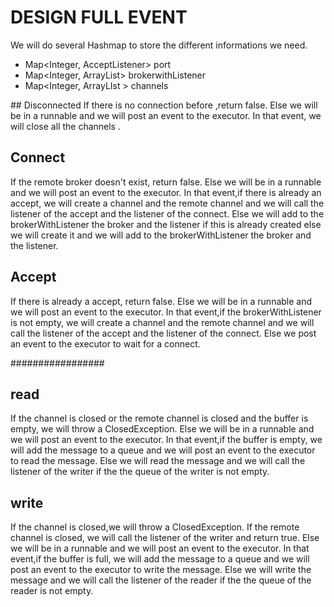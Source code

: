 # DESIGN FULL EVENT


We will do several Hashmap to store the different informations we need.
- Map<Integer, AcceptListener> port
- Map<Integer, ArrayList<BrokerWithListener>> brokerwithListener
- Map<Integer, ArrayLIst <Channel>> channels

## Disconnected
If there is no connection before ,return false.
Else we will be in a runnable and we will post an event to the executor.
In that event, we will close all the channels .

## Connect
If the remote broker doesn't exist, return false.
Else we will be in a runnable and we will post an event to the executor.
In that event,if there is already an accept, we will create a channel and the remote channel and we will call the listener of the accept and the listener of the connect.
Else we will add to the brokerWithListener the broker and the listener if this is already created else we will create it and we will add to the brokerWithListener the broker and the listener.

## Accept
If there is already a accept, return false.
Else we will be in a runnable and we will post an event to the executor.
In that event,if the brokerWithListener is not empty, we will create a channel and the remote channel and we will call the listener of the accept and the listener of the connect.
Else we post an event to the executor to wait for a connect.


#################

## read
If the channel is closed or the remote channel is closed and the buffer is empty, we will throw a ClosedException.
Else we will be in a runnable and we will post an event to the executor.
In that event,if the buffer is empty, we will add the message to a queue and we will post an event to the executor to read the message.
Else we will read the message and we will call the listener of the writer if the the queue of the writer is not empty.

## write
If the channel is closed,we will throw a ClosedException.
If the remote channel is closed, we will call the listener of the writer and return true.
Else we will be in a runnable and we will post an event to the executor.
In that event,if the buffer is full, we will add the message to a queue and we will post an event to the executor to write the message.
Else we will write the message and we will call the listener of the reader if the the queue of the reader is not empty.
